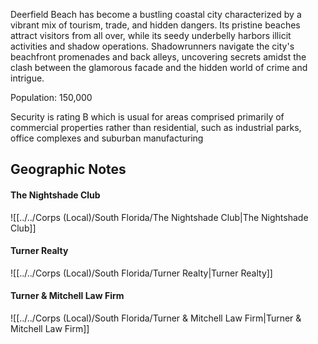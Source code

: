 Deerfield Beach has become a bustling coastal city characterized by a vibrant mix of tourism, trade, and hidden dangers. Its pristine beaches attract visitors from all over, while its seedy underbelly harbors illicit activities and shadow operations. Shadowrunners navigate the city's beachfront promenades and back alleys, uncovering secrets amidst the clash between the glamorous facade and the hidden world of crime and intrigue.

Population: 150,000

Security is rating B which is usual for areas comprised primarily of commercial properties rather than residential, such as industrial parks, office complexes and suburban manufacturing

## Geographic Notes

#### The Nightshade Club
![[../../Corps (Local)/South Florida/The Nightshade Club|The Nightshade Club]]

#### Turner Realty
![[../../Corps (Local)/South Florida/Turner Realty|Turner Realty]]

#### Turner & Mitchell Law Firm
![[../../Corps (Local)/South Florida/Turner & Mitchell Law Firm|Turner & Mitchell Law Firm]]
